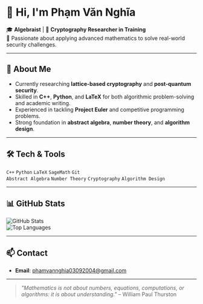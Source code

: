 # 👋 Hi, I'm Phạm Văn Nghĩa

🎓 **Algebraist** | 🔐 **Cryptography Researcher in Training**  
📍 Passionate about applying advanced mathematics to solve real-world security challenges.

---

## 🚀 About Me
- Currently researching **lattice-based cryptography** and **post-quantum security**.
- Skilled in **C++**, **Python**, and **LaTeX** for both algorithmic problem-solving and academic writing.
- Experienced in tackling **Project Euler** and competitive programming problems.
- Strong foundation in **abstract algebra**, **number theory**, and **algorithm design**.

---

## 🛠 Tech & Tools
`C++` `Python` `LaTeX` `SageMath` `Git`  
`Abstract Algebra` `Number Theory` `Cryptography` `Algorithm Design`

---

## 📊 GitHub Stats
![GitHub Stats](https://github-readme-stats.vercel.app/api?username=Nghia03092004&show_icons=true&theme=tokyonight)  
![Top Languages](https://github-readme-stats.vercel.app/api/top-langs/?username=Nghia03092004&layout=compact&theme=tokyonight)

---

## 📫 Contact
- **Email**: phamvannghia03092004@gmail.com

---
> _"Mathematics is not about numbers, equations, computations, or algorithms: it is about understanding."_ – William Paul Thurston
